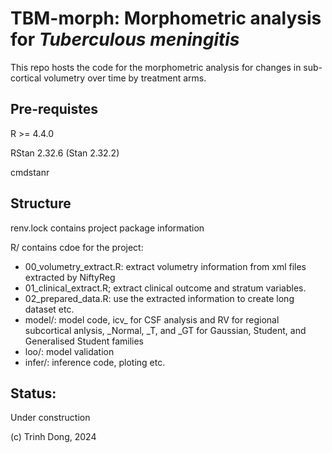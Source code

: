 # TBM-morph: Morphometric analysis for *Tuberculous meningitis*

This repo hosts the code for the morphometric analysis for changes in sub-cortical volumetry over time by treatment arms.

## Pre-requistes

R >= 4.4.0

RStan 2.32.6 (Stan 2.32.2)

cmdstanr

## Structure

renv.lock contains project package information

R/ contains cdoe for the project:

  - 00_volumetry_extract.R: extract volumetry information from xml files extracted by NiftyReg
  - 01_clinical_extract.R; extract clinical outcome and stratum variables.
  - 02_prepared_data.R: use the extracted information to create long dataset etc.
  - model/: model code, icv_ for CSF analysis and RV for regional subcortical anlysis, \_Normal, \_T, and \_GT for Gaussian, Student, and Generalised Student families
  - loo/: model validation
  - infer/: inference code, ploting etc.
  
## Status:

Under construction

(c) Trinh Dong, 2024
